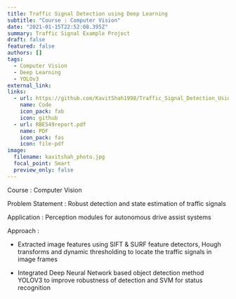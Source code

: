```yaml
---
title: Traffic Signal Detection using Deep Learning
subtitle: "Course : Computer Vision"
date: "2021-01-15T22:52:08.395Z"
summary: Traffic Signal Example Project
draft: false
featured: false
authors: []
tags:
  - Computer Vision
  - Deep Learning
  - YOLOv3
external_link: 
links:
  - url: https://github.com/KavitShah1998/Traffic_Signal_Detection_Using_Deep_Learning
    name: Code
    icon_pack: fab
    icon: github
  - url: RBE549report.pdf 
    name: PDF
    icon_pack: fas
    icon: file-pdf
image:
  filename: kavitshah_photo.jpg
  focal_point: Smart
  preview_only: false
---
```

Course : Computer Vision

Problem Statement : Robust detection and state estimation of traffic signals

Application : Perception modules for autonomous drive assist systems

Approach : 
 * Extracted image features using SIFT & SURF feature detectors, Hough transforms and dynamic thresholding to locate the traffic signals in image frames

* Integrated Deep Neural Network based object detection method YOLOV3 to improve robustness of detection and SVM for status recognition


